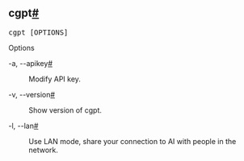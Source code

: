 <section id="usage">
<h2>cgpt<a class="headerlink" href="#cgpt" title="Link to this heading">#</a></h2>
<div class="highlight-shell notranslate"><div class="highlight"><pre><span></span>cgpt<span class="w"> </span><span class="o">[</span>OPTIONS<span class="o">]</span>
</pre></div>
</div>
<p class="rubric">Options</p>
<dl class="std option">
<dt class="sig sig-object std" id="cmdoption-cgpt-a">
<span id="cmdoption-cgpt-apikey"></span><span class="sig-name descname"><span class="pre">-a</span></span><span class="sig-prename descclassname"></span><span class="sig-prename descclassname"><span class="pre">,</span> </span><span class="sig-name descname"><span class="pre">--apikey</span></span><span class="sig-prename descclassname"></span><a class="headerlink" href="#cmdoption-cgpt-a" title="Link to this definition">#</a></dt>
<dd><p>Modify API key.</p>
</dd></dl>

<dl class="std option">
<dt class="sig sig-object std" id="cmdoption-cgpt-v">
<span id="cmdoption-cgpt-version"></span><span class="sig-name descname"><span class="pre">-v</span></span><span class="sig-prename descclassname"></span><span class="sig-prename descclassname"><span class="pre">,</span> </span><span class="sig-name descname"><span class="pre">--version</span></span><span class="sig-prename descclassname"></span><a class="headerlink" href="#cmdoption-cgpt-v" title="Link to this definition">#</a></dt>
<dd><p>Show version of cgpt.</p>
</dd></dl>

<dl class="std option">
<dt class="sig sig-object std" id="cmdoption-cgpt-l">
<span id="cmdoption-cgpt-lan"></span><span class="sig-name descname"><span class="pre">-l</span></span><span class="sig-prename descclassname"></span><span class="sig-prename descclassname"><span class="pre">,</span> </span><span class="sig-name descname"><span class="pre">--lan</span></span><span class="sig-prename descclassname"></span><a class="headerlink" href="#cmdoption-cgpt-l" title="Link to this definition">#</a></dt>
<dd><p>Use LAN mode, share your connection to AI with people in the network.</p>
</dd></dl>

</section>